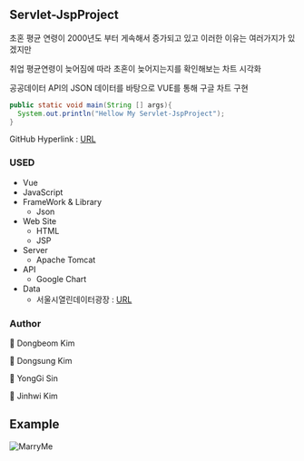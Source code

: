 ## Servlet-JspProject
초혼 평균 연령이 2000년도 부터 게속해서 증가되고 있고 이러한 이유는 여러가지가 있겠지만

취업 평균연령이 늦어짐에 따라 초혼이 늦어지는지를 확인해보는 차트 시각화

공공데이터 API의 JSON 데이터를 바탕으로 VUE를 통해 구글 차트 구현

````JAVA
public static void main(String [] args){
  System.out.println("Hellow My Servlet-JspProject");
}
``````

GitHub Hyperlink : [URL](https://github.com/rlavkgk45/Servlet-JspProject_YourChoice)

### USED
* Vue
* JavaScript
* FrameWork & Library
  * Json
* Web Site
  * HTML
  * JSP
* Server
  * Apache Tomcat
* API
  * Google Chart
* Data
  * 서울시열린데이터광장 : [URL](https://data.seoul.go.kr/)
### Author
👤 Dongbeom Kim

👤 Dongsung Kim

👤 YongGi Sin

👤 Jinhwi Kim

## Example
![MarryMe](https://user-images.githubusercontent.com/52446213/64935814-2e954180-d88e-11e9-8d2a-dd12bb691057.PNG)
